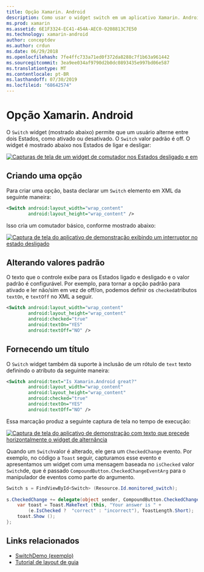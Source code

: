 ```yaml
---
title: Opção Xamarin. Android
description: Como usar o widget switch em um aplicativo Xamarin. Android
ms.prod: xamarin
ms.assetid: 6E1F3324-EC41-454A-AEC0-0208813C7E50
ms.technology: xamarin-android
author: conceptdev
ms.author: crdun
ms.date: 06/29/2018
ms.openlocfilehash: 7fe4ffc733a71ed0f372da8288c7f1b63a961442
ms.sourcegitcommit: 3ea9ee034af9790d2b0dc0893435e997bd06e587
ms.translationtype: MT
ms.contentlocale: pt-BR
ms.lasthandoff: 07/30/2019
ms.locfileid: "68642574"
---
```

# <a name="xamarinandroid-switch"></a>Opção Xamarin. Android

O `Switch` widget (mostrado abaixo) permite que um usuário alterne entre dois Estados, como ativado ou desativado. O `Switch` valor padrão é off. O widget é mostrado abaixo nos Estados de ligar e desligar:

[![Capturas de tela de um widget de comutador nos Estados desligado e em](switch-images/16-switch-onoff.png)](switch-images/16-switch-onoff.png#lightbox)

## <a name="creating-a-switch"></a>Criando uma opção

Para criar uma opção, basta declarar um `Switch` elemento em XML da seguinte maneira:

```xml
<Switch android:layout_width="wrap_content"
        android:layout_height="wrap_content" />
```

Isso cria um comutador básico, conforme mostrado abaixo:

[![Captura de tela do aplicativo de demonstração exibindo um interruptor no estado desligado](switch-images/07-switch.png)](switch-images/07-switch.png#lightbox)

## <a name="changing-default-values"></a>Alterando valores padrão

O texto que o controle exibe para os Estados ligado e desligado e o valor padrão é configurável. Por exemplo, para tornar a opção padrão para ativado e ler não/sim em vez de off/on, podemos definir os `checked`atributos `textOn`, e `textOff` no XML a seguir.

```xml
<Switch android:layout_width="wrap_content"
        android:layout_height="wrap_content"
        android:checked="true"
        android:textOn="YES"
        android:textOff="NO" />
```



## <a name="providing-a-title"></a>Fornecendo um título

O `Switch` widget também dá suporte à inclusão de um rótulo de `text` texto definindo o atributo da seguinte maneira:

```xml
<Switch android:text="Is Xamarin.Android great?"
        android:layout_width="wrap_content"
        android:layout_height="wrap_content"
        android:checked="true"
        android:textOn="YES"
        android:textOff="NO" />
```

Essa marcação produz a seguinte captura de tela no tempo de execução:

[![Captura de tela do aplicativo de demonstração com texto que precede horizontalmente o widget de alternância](switch-images/08-switch.png)](switch-images/08-switch.png#lightbox)

Quando um `Switch`valor é alterado, ele gera um `CheckedChange` evento.
Por exemplo, no código a `Toast` seguir, capturamos esse evento e apresentamos um widget com uma mensagem baseada no `isChecked` valor `Switch`de, que é passado `CompoundButton.CheckedChangeEventArg` para o manipulador de eventos como parte do argumento.

```csharp
Switch s = FindViewById<Switch> (Resource.Id.monitored_switch);
           
s.CheckedChange += delegate(object sender, CompoundButton.CheckedChangeEventArgs e) {
    var toast = Toast.MakeText (this, "Your answer is " +
        (e.IsChecked ?  "correct" : "incorrect"), ToastLength.Short);
    toast.Show ();
};
```


## <a name="related-links"></a>Links relacionados

- [SwitchDemo (exemplo)](https://docs.microsoft.com/samples/xamarin/monodroid-samples/switchdemo)
- [Tutorial de layout de guia](~/android/user-interface/layouts/tab-layout/index.md)
